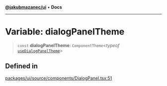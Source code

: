 [**@jakubmazanec/ui**](../README.md) • **Docs**

---

# Variable: dialogPanelTheme

> `const` **dialogPanelTheme**: `ComponentTheme`\<_typeof_
> [`useDialogPanelTheme`](../functions/useDialogPanelTheme.md)\>

## Defined in

[packages/ui/source/components/DialogPanel.tsx:51](https://github.com/jakubmazanec/tools/blob/eb8c22844f0a0aa0874efeab93afc2bd96c269e6/packages/ui/source/components/DialogPanel.tsx#L51)
